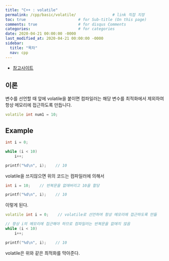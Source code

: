 ```yaml
---
title: "C++ : volatile"
permalink: /cpp/basic/volatile/                # link 직접 지정
toc: true                       # for Sub-title (On this page)
comments: true                  # for disqus Comments
categories:                     # for categories
date: 2020-04-21 00:00:00 -0000
last_modified_at: 2020-04-21 00:00:00 -0000
sidebar:
  title: "목차"
  nav: cpp
---
```


* [참고사이트](https://dojang.io/mod/page/view.php?id=749)

## 이론

변수를 선언할 때 앞에 volatile을 붙이면 컴파일러는 해당 변수를 최적화에서 제외하여 항상 메모리에 접근하도록 만듭니다.

```cpp
volatile int num1 = 10;
```

## Example

```cpp
int i = 0;

while (i < 10)
    i++;

printf("%d\n", i);    // 10
```

volatile을 쓰지않으면 위의 코드는 컴파일러에 의해서

```cpp
int i = 10;    // 반복문을 없애버리고 10을 할당

printf("%d\n", i);    // 10
```

이렇게 된다.

```cpp
volatile int i = 0;    // volatile로 선언하여 항상 메모리에 접근하도록 만듦

// 항상 i의 메모리에 접근해야 하므로 컴파일러는 반복문을 없애지 않음
while (i < 10)
    i++;

printf("%d\n", i);    // 10
```

volatile은 위와 같은 최적화를 막아준다.